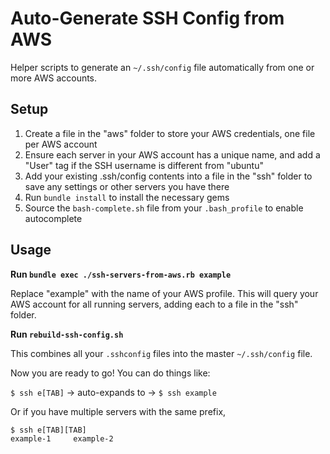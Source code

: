 Auto-Generate SSH Config from AWS
=================================

Helper scripts to generate an `~/.ssh/config` file automatically from one or more AWS accounts.

Setup
-----

1. Create a file in the "aws" folder to store your AWS credentials, one file per AWS account
2. Ensure each server in your AWS account has a unique name, and add a "User" tag if the SSH username is different from "ubuntu"
3. Add your existing .ssh/config contents into a file in the "ssh" folder to save any settings or other servers you have there
4. Run `bundle install` to install the necessary gems
5. Source the `bash-complete.sh` file from your `.bash_profile` to enable autocomplete

Usage
-----

**Run `bundle exec ./ssh-servers-from-aws.rb example`**

Replace "example" with the name of your AWS profile. This will query your AWS account for all running servers, adding each to a file in the "ssh" folder.

**Run `rebuild-ssh-config.sh`**

This combines all your `.sshconfig` files into the master `~/.ssh/config` file.

Now you are ready to go! You can do things like:

`$ ssh e[TAB]` -> auto-expands to -> `$ ssh example`

Or if you have multiple servers with the same prefix,

```
$ ssh e[TAB][TAB]
example-1     example-2
```
